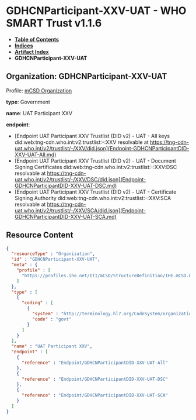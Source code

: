 # GDHCNParticipant-XXV-UAT - WHO SMART Trust v1.1.6

* [**Table of Contents**](toc.md)
* [**Indices**](indices.md)
* [**Artifact Index**](artifacts.md)
* **GDHCNParticipant-XXV-UAT**

## Organization: GDHCNParticipant-XXV-UAT

Profile: [mCSD Organization](https://profiles.ihe.net/ITI/mCSD/4.0.0/StructureDefinition-IHE.mCSD.Organization.html)

**type**: Government

**name**: UAT Participant XXV

**endpoint**: 

* [Endpoint UAT Participant XXV Trustlist (DID v2) - UAT - All keys did:web:tng-cdn.who.int:v2:trustlist:-:XXV resolvable at https://tng-cdn-uat.who.int/v2/trustlist/-/XXV/did.json](Endpoint-GDHCNParticipantDID-XXV-UAT-All.md)
* [Endpoint UAT Participant XXV Trustlist (DID v2) - UAT - Document Signing Certificates did:web:tng-cdn.who.int:v2:trustlist:-:XXV:DSC resolvable at https://tng-cdn-uat.who.int/v2/trustlist/-/XXV/DSC/did.json](Endpoint-GDHCNParticipantDID-XXV-UAT-DSC.md)
* [Endpoint UAT Participant XXV Trustlist (DID v2) - UAT - Certificate Signing Authority did:web:tng-cdn.who.int:v2:trustlist:-:XXV:SCA resolvable at https://tng-cdn-uat.who.int/v2/trustlist/-/XXV/SCA/did.json](Endpoint-GDHCNParticipantDID-XXV-UAT-SCA.md)



## Resource Content

```json
{
  "resourceType" : "Organization",
  "id" : "GDHCNParticipant-XXV-UAT",
  "meta" : {
    "profile" : [
      "https://profiles.ihe.net/ITI/mCSD/StructureDefinition/IHE.mCSD.Organization"
    ]
  },
  "type" : [
    {
      "coding" : [
        {
          "system" : "http://terminology.hl7.org/CodeSystem/organization-type",
          "code" : "govt"
        }
      ]
    }
  ],
  "name" : "UAT Participant XXV",
  "endpoint" : [
    {
      "reference" : "Endpoint/GDHCNParticipantDID-XXV-UAT-All"
    },
    {
      "reference" : "Endpoint/GDHCNParticipantDID-XXV-UAT-DSC"
    },
    {
      "reference" : "Endpoint/GDHCNParticipantDID-XXV-UAT-SCA"
    }
  ]
}

```
